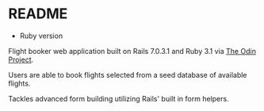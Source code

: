# README

* Ruby version

Flight booker web application built on Rails 7.0.3.1 and Ruby 3.1 via [The Odin Project](https://www.theodinproject.com/lessons/ruby-on-rails-flight-booker).

Users are able to book flights selected from a seed database
of available flights.

Tackles advanced form building utilizing Rails' built in form helpers.
